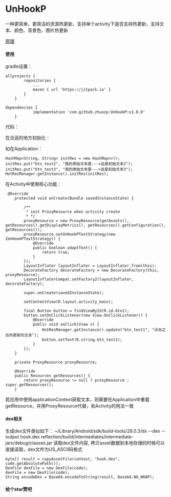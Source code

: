 # UnHookP
一种更简单，更简洁的资源热更新，支持单个activity下是否支持热更新，支持文本、颜色、背景色、图片热更新

[原理](https://github.com/zhuozp/UnHookP/wiki)

#### 使用

gradle设置：

```
allprojects {
		repositories {
			...
			maven { url 'https://jitpack.io' }
		}
	}
```

```
dependencies {
	        implementation 'com.github.zhuozp:UnHookP:v1.0.0'
	}
```

代码：

在合适的地方初始化：

如在Application：
```
HashMap<String, String> initRes = new HashMap<>();
initRes.put("btn_test2", "我的原始文本是--->这是初始文本2");
initRes.put("btn_test3", "我的原始文本是--->这是初始文本3");
HotResManager.getInstance().initRes(initRes);
```

在Activity中使用核心功能：

```
 @Override
    protected void onCreate(Bundle savedInstanceState) {

        /**
         * init ProxyResource when activity create
         * */
        proxyResource = new ProxyResource(getAssets(), getResources().getDisplayMetrics(), getResources().getConfiguration(), getResources());
        proxyResource.setUnHookPTextStrategy(new IUnHookPTextStrategy() {
            @Override
            public boolean adaptText() {
                return true;
            }
        });
        LayoutInflater layoutInflater = LayoutInflater.from(this);
        DecorateFactory decorateFactory = new DecorateFactory(this, proxyResource);
        LayoutInflaterCompat.setFactory2(layoutInflater, decorateFactory);

        super.onCreate(savedInstanceState);

        setContentView(R.layout.activity_main);

        final Button button = findViewById(R.id.btn1);
        button.setOnClickListener(new View.OnClickListener() {
            @Override
            public void onClick(View v) {
                HotResManager.getInstance().update("btn_test1", "点击之后热更新的文本");
                button.setText(R.string.btn_test1);
            }
        });
    }

    private ProxyResource proxyResource;

    @Override
    public Resources getResources() {
        return proxyResource != null ? proxyResource : super.getResources();
    }
```

若应用中使用applicationContext获取文本，则需要在Application中重载getResource，并用ProxyResource代替，和Activity的用法一致

#### dex相关

生成dex文件类似如下：
~/Library/Android/sdk/build-tools/28.0.3/dx --dex --output hook.dex reflection/build/intermediates/intermediate-jars/debug/classes.jar
读取dex文件内容, 拷贝asset数据到本地存储的时候可以直接读取，dex文件为US_ASCII码格式
```
byte[] result = copyAssetFile(context, "hook.dex", code.getAbsolutePath());
DexFile dexFile = new DexFile(code);
dexFile = new DexFile(code);
String encodeDex = Base64.encodeToString(result, Base64.NO_WRAP);

```

#### 给个star赞吧
